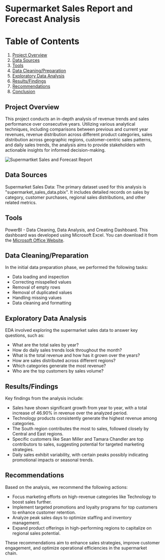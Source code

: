 
# Supermarket Sales Report and Forecast Analysis

# Table of Contents

1. [Project Overview](#project-overview)
2. [Data Sources](#data-sources)
3. [Tools](#tools)
4. [Data Cleaning/Preparation](#data-cleaningpreparation)
5. [Exploratory Data Analysis](#exploratory-data-analysis)
6. [Results/Findings](#resultsfindings)
7. [Recommendations](#recommendations)
8. [Conclusion](#conclusion)

## Project Overview
This project conducts an in-depth analysis of revenue trends and sales performance over consecutive years. Utilizing various analytical techniques, including comparisons between previous and current year revenues, revenue distribution across different product categories, sales distribution across geographic regions, customer-centric sales patterns, and daily sales trends, the analysis aims to provide stakeholders with actionable insights for informed decision-making.

![Supermartket Sales and Forecast Report](https://github.com/A-BlessingTheAnalyst/Supermarket-Sales-Report-and-Forecast-Analysis/assets/168881527/771238d5-b793-497b-a8c6-e236cd8c6344)


## Data Sources
Supermarket Sales Data: The primary dataset used for this analysis is "supermarket_sales_data.pbix". It includes detailed records on sales by category, customer purchases, regional sales distributions, and other related metrics.

## Tools
PowerBI - Data Cleaning, Data Analysis, and Creating Dashboard.
This dashboard was developed using Microsoft Excel. You can download it from the [Microsoft Office Website](https://www.office.com/).

## Data Cleaning/Preparation
In the initial data preparation phase, we performed the following tasks:

- Data loading and inspection
- Correcting misspelled values
- Removal of empty rows
- Removal of duplicated values
- Handling missing values
- Data cleaning and formatting

## Exploratory Data Analysis
EDA involved exploring the supermarket sales data to answer key questions, such as:

- What are the total sales by year?
- How do daily sales trends look throughout the month?
- What is the total revenue and how has it grown over the years?
- How are sales distributed across different regions?
- Which categories generate the most revenue?
- Who are the top customers by sales volume?

## Results/Findings
Key findings from the analysis include:

- Sales have shown significant growth from year to year, with a total increase of 46.90% in revenue over the analyzed period.
- Technology products consistently generate the highest revenue among categories.
- The South region contributes the most to sales, followed closely by Central and East regions.
- Specific customers like Sean Miller and Tamara Chandler are top contributors to sales, suggesting potential for targeted marketing strategies.
- Daily sales exhibit variability, with certain peaks possibly indicating promotional impacts or seasonal trends.

## Recommendations
Based on the analysis, we recommend the following actions:

- Focus marketing efforts on high-revenue categories like Technology to boost sales further.
- Implement targeted promotions and loyalty programs for top customers to enhance customer retention.
- Analyze peak sales days to optimize staffing and inventory management.
- Expand product offerings in high-performing regions to capitalize on regional sales potential.

These recommendations aim to enhance sales strategies, improve customer engagement, and optimize operational efficiencies in the supermarket chain.

